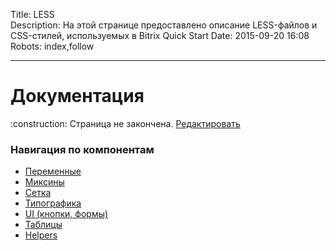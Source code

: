 Title: LESS  
Description: На этой странице предоставлено описание LESS-файлов и CSS-стилей, используемых в Bitrix Quick Start
Date: 2015-09-20 16:08 
Robots: index,follow  

----

# Документация

<div class="tip">
    :construction: Страница не закончена. <a href="https://github.com/pafnuty/bqs-site/blob/dev/content/documentation/less/index.md" class="btn btn-small" target="_blank">Редактировать</a>
</div>

### Навигация по компонентам
- [Переменные](/documentation/less/variables)
- [Миксины](/documentation/less/mixins)
- [Сетка](/documentation/less/grid)
- [Типографика](/documentation/less/typography)
- [UI (кнопки, формы)](/documentation/less/ui)
- [Таблицы](/documentation/less/tables)
- [Helpers](/documentation/less/helpers)




